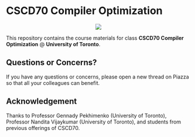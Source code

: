 # CSCD70 Compiler Optimization

<p align="middle">
  <img src="http://llvm.org/docs/_static/logo.png">
</p>

This repository contains the course materials for class
**CSCD70 Compiler Optimization** @ **University of Toronto**.

## Questions or Concerns?

If you have any questions or concerns, please open a new thread on Piazza
so that all your colleagues can benefit.

## Acknowledgement

Thanks to Professor Gennady Pekhimenko (University of Toronto), Professor
Nandita Vijaykumar (University of Toronto), and students from previous
offerings of CSCD70.
